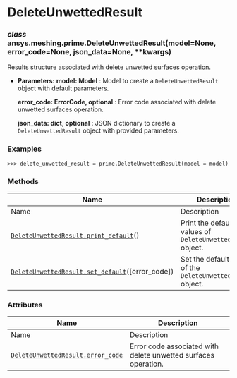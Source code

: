 # DeleteUnwettedResult

<a id="ansys.meshing.prime.DeleteUnwettedResult"></a>

### *class* ansys.meshing.prime.DeleteUnwettedResult(model=None, error_code=None, json_data=None, \*\*kwargs)

Results structure associated with delete unwetted surfaces operation.

* **Parameters:**
  **model: Model**
  : Model to create a `DeleteUnwettedResult` object with default parameters.

  **error_code: ErrorCode, optional**
  : Error code associated with delete unwetted surfaces operation.

  **json_data: dict, optional**
  : JSON dictionary to create a `DeleteUnwettedResult` object with provided parameters.

### Examples

```pycon
>>> delete_unwetted_result = prime.DeleteUnwettedResult(model = model)
```

<!-- !! processed by numpydoc !! -->

### Methods

| Name | Description |
|------------------------------------------------------------------------------------------------------------------------------------------------------------------|--------------------------------------------------------------|
| Name | Description |
| [`DeleteUnwettedResult.print_default`](ansys.meshing.prime.DeleteUnwettedResult.print_default.md#ansys.meshing.prime.DeleteUnwettedResult.print_default)()       | Print the default values of `DeleteUnwettedResult` object.   |
| [`DeleteUnwettedResult.set_default`](ansys.meshing.prime.DeleteUnwettedResult.set_default.md#ansys.meshing.prime.DeleteUnwettedResult.set_default)([error_code]) | Set the default values of the `DeleteUnwettedResult` object. |

### Attributes

| Name | Description |
|---------------------------------------------------------------------------------------------------------------------------------------------------|------------------------------------------------------------------|
| Name | Description |
| [`DeleteUnwettedResult.error_code`](ansys.meshing.prime.DeleteUnwettedResult.error_code.md#ansys.meshing.prime.DeleteUnwettedResult.error_code)   | Error code associated with delete unwetted surfaces operation.   |
<!-- vale on -->